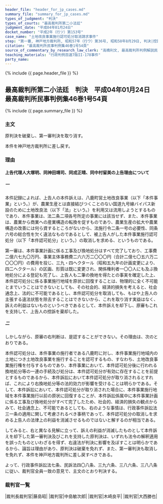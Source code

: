 ```yaml
---
header_file: "header_for_jp_cases.md"
summary_file: "summary_for_jp_cases.md"
types_of_judgment: "判決"
types_of_courts: "最高裁判所第二小法廷"
judgment_date: "平成04年01月24日"
docket_number: "平成2年（行ツ）第153号"
case_name: "土地改良事業施行認可処分取消請求事件"
step: "第一審, 神戸地方裁判所, 昭和57年（行ウ）第36号, 昭和58年8月29日, 判決|控訴審, 大阪高等裁判所, 昭和58年（行コ）第41号, 昭和59年8月30日, 判決|上告審, 最高裁判所第一小法廷, 昭和59年（行ツ）第318号, 昭和61年2月13日, 判決|差戻第一審, 神戸地方裁判所, 昭和61年（行ウ）第6号, 平成2年2月21日, 判決|差戻控訴審, 大阪高等裁判所, 平成2年（行コ）第21号, 平成2年6月28日, 判決"
citation: "最高裁判所民事判例集46巻1号54頁"
source_of_commentary_by_research_law_clerk: "高橋利文, 最高裁判所判例解説民事篇平成4年度28頁"
teaching_materials: "行政判例百選7版II-178事件"
party_name:
---
```


{% include {{ page.header_file }}  %}

## 最高裁判所第二小法廷　判決　平成04年01月24日　最高裁判所民事判例集46巻1号54頁

{% include {{ page.summary_file }}  %}




### 主文



原判決を破棄し、第一審判決を取り消す。

本件を神戸地方裁判所に差し戻す。





### 理由



#### 上告代理人大塚明、同神田靖司、同戎正晴、同中村留美の上告理由について

##### 一

本件記録によれば、上告人の本件訴えは、八鹿町営土地改良事業（以下「本件事業」という。）が、農業生産とは直接結びつくことのない国道九号線バイパス新設のために土地改良法（以下「法」という。）を利用又は流用しようとするものであり、本件事業は、法二条二項各号所定の事業には該当せず、また、本件事業は、農業から商業への産業構造の転換を促すものであり、農業生産の拡大や農業構造の改善には何ら資するところがないから、法施行令二条一号の必要性、同条六号の総合性を欠く違法なものであるとして、被上告人がした本件事業施行認可処分（以下「本件認可処分」という。）の取消しを求める、というものである。

第一審は、本件事業計画に係る工事及び換地処分はすべて完了しており、工事費二億六七九〇万円、事業主体事務費二六六万二〇〇〇円（合計二億七〇五六万二〇〇〇円）の費用を投じ、三九・四ヘクタール（昭和五九年の計画変更により、四二へクタール）の区画、形質は既に変更され、関係権利者一〇〇人にも及ぶ換地処分による登記も完了し、上告人も二筆の換地を得たとの事実を確定した上、本件認可処分に係る事業施行地域を原状に回復することは、物理的に全く不可能とまでいうことはできないとしても、その社会的、経済的損失を考えると、社会通念上、法的に不可能であるとし、本件認可処分を取消しても、もはや上告人の主張する違法状態を除去することはできないから、これを取り消す実益はなく、訴えの利益はないものというべきであるとして、本件訴えを却下し、原審もこれを支持して、上告人の控訴を棄却した。

##### 二

しかしながら、原審の右判断は、是認することができない。その理由は、次のとおりである。

本件認可処分は、本件事業の施行者である八鹿町に対し、本件事業施行地域内の土地につき土地改良事業を施行することを認可するもの、すなわち、土地改良事業施行権を付与するものであり、本件事業において、本件認可処分後に行われる換地処分等の一連の手続及び処分は、本件認可処分が有効に存在することを前提とするものであるから、本件訴訟において本件認可処分が取り消されるとすれば、これにより右換地処分等の法的効力が影響を受けることは明らかである。そして、本件訴訟において、本件認可処分が取り消された場合に、本件事業施行地域を本件事業施行以前の原状に回復することが、本件訴訟係属中に本件事業計画に係る工事及び換地処分がすべて完了したため、社会的、経済的損失の観点からみて、社会通念上、不可能であるとしても、右のような事情は、行政事件訴訟法三一条の適用に関して考慮されるべき事柄であって、本件認可処分の取消しを求める上告人の法律上の利益を消滅させるものではないと解するのが相当である。

してみると、右と異なる見解に立って、訴えの利益が消滅したものとして本件訴えを却下した第一審判決及びこれを支持した原判決は、いずれも法令の解釈適用を誤ったものといわざるを得ず、右違法が判決に影響を及ぼすことは明らかであるから、論旨は理由があり、原判決は破棄を免れず、また、第一審判決も取消しを免れず、本件を神戸地方裁判所に差し戻すべきである。

よって、行政事件訴訟法七条、民訴法四〇八条、三九六条、三八六条、三八八条に従い、裁判官全員一致の意見で、主文のとおり判決する。

### 裁判官一覧

|裁判長裁判官|藤島昭|
|裁判官|中島敏次郎|
|裁判官|木崎良平|
|裁判官|大西勝也|







